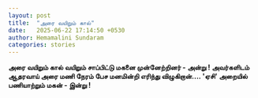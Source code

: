 ```yaml
---
layout: post
title:  "அரை வயிறும் கால்"
date:   2025-06-22 17:14:50 +0530
author: Hemamalini Sundaram
categories: stories
---
```


**அரை வயிறும் கால் வயிறும் சாப்பிட்டு மகனை முன்னேற்றினர் - அன்று ! அவர்களிடம்
ஆதரவாய் அரை மணி நேரம் பேச மனமின்றி எரிந்து விழுகிறான்\.... \'ஏசி\' அறையில்
பணியாற்றும் மகன் - இன்று !**
